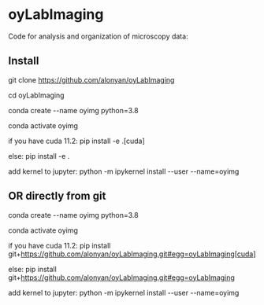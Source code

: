 # oyLabImaging
Code for analysis and organization of microscopy data:


## Install

git clone https://github.com/alonyan/oyLabImaging

cd oyLabImaging

conda create --name oyimg python=3.8

conda activate oyimg

if you have cuda 11.2:
pip install -e .[cuda]

else:
pip install -e .

add kernel to jupyter:
python -m ipykernel install --user --name=oyimg




## OR directly from git


conda create --name oyimg python=3.8

conda activate oyimg

if you have cuda 11.2:
pip install git+https://github.com/alonyan/oyLabImaging.git#egg=oyLabImaging[cuda]

else:
pip install git+https://github.com/alonyan/oyLabImaging.git#egg=oyLabImaging

add kernel to jupyter:
python -m ipykernel install --user --name=oyimg

